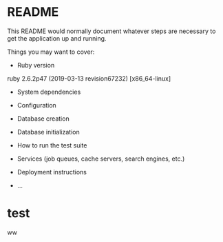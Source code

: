 # README

This README would normally document whatever steps are necessary to get the
application up and running.

Things you may want to cover:

* Ruby version

ruby 2.6.2p47 (2019-03-13 revision67232) [x86_64-linux]

* System dependencies

* Configuration

* Database creation

* Database initialization

* How to run the test suite

* Services (job queues, cache servers, search engines, etc.)

* Deployment instructions

* ...
# test

ww
